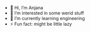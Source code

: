 - 👋 Hi, I’m Anjana
- 👀 I’m interested in some werid stuff
- 🌱 I’m currently learning engineering
- ⚡ Fun fact: might be little lazy

<!---
cosmic-sin/cosmic-sin is a ✨ special ✨ repository because its `README.md` (this file) appears on your GitHub profile.
You can click the Preview link to take a look at your changes.
--->
